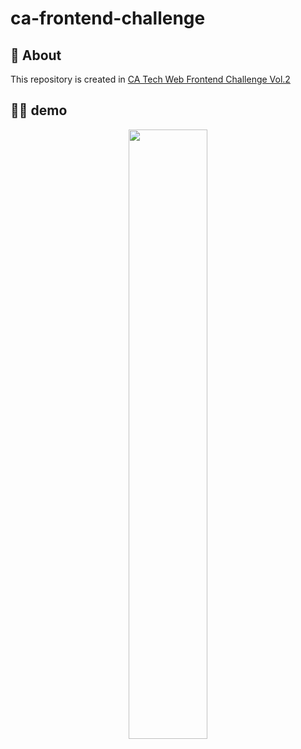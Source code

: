 <h1>ca-frontend-challenge</h1>

<h2> 💬 About</h2>

<p>This repository is created in <a href='https://www.cyberagent.co.jp/careers/students/event/detail/id=23771'>CA Tech Web Frontend Challenge Vol.2</a></p>

<h2>💁‍♂️ demo</h2>
<p align="center"><img src="https://user-images.githubusercontent.com/36298285/70893605-bd9d2b80-202e-11ea-806e-452f5f051a30.gif" width="50%;" /></p>
